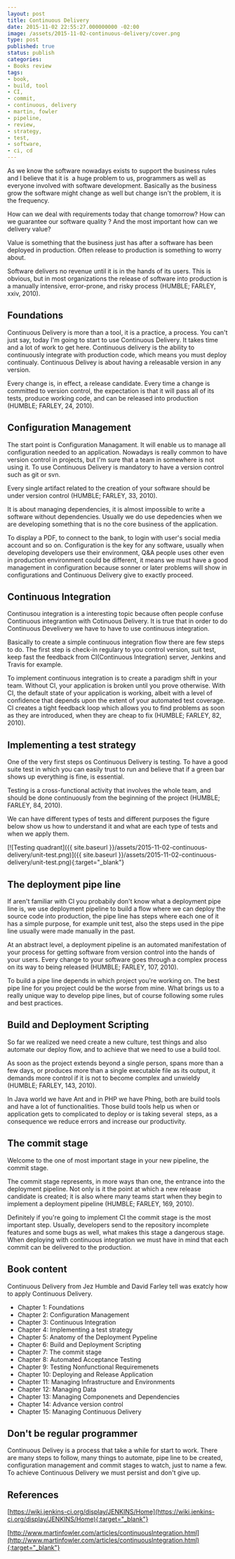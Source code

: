 ```yaml
---
layout: post
title: Continuous Delivery
date: 2015-11-02 22:55:27.000000000 -02:00
image: /assets/2015-11-02-continuous-delivery/cover.png
type: post
published: true
status: publish
categories:
- Books review
tags:
- book,
- build, tool
- CI,
- commit,
- continuous, delivery
- martin, fowler
- pipeline,
- review,
- strategy,
- test,
- software,
- ci, cd
---
```


As we know the software nowadays exists to support the business rules and I
believe that it is  a huge problem to us, programmers as well as everyone
involved with software development. Basically as the business grow the software
might change as well but change isn't the problem, it is the frequency. 

How can we deal with requirements today that change tomorrow? How can we
guarantee our software quality ? And the most important how can we delivery
value?

Value is something that the business just has after a software has been deployed
in production. Often release to production is something to worry about.

Software delivers no revenue until it is in the hands of its users.
This is obvious, but in most organizations the release of software into
production is a manually intensive, error-prone,
and risky process (HUMBLE; FARLEY, xxiv, 2010).

## Foundations

Continuous Delivery is more than a tool, it is a practice, a process.
You can't just say, today I'm going to start to use Continuous Delivery.
It takes time and a lot of work to get here. Continuous delivery is the ability
to continuously integrate with production code, which means you must deploy
continualy. Continuous Delivey is about having a releasable version in any
version.

Every change is, in effect, a release candidate. Every time a change
is committed to version control, the expectation is that it will pass all of
its tests, produce working code, and can be released into
production (HUMBLE; FARLEY, 24, 2010).

## Configuration Management

The start point is Configuration Managament. It will enable us to manage all
configuration needed to an application. Nowadays is really common to have
version control in projects, but I'm sure that a team in somewhere is not using
it. To use Continuous Delivery is mandatory to have a version control such as
git or svn.

Every single artifact related to the creation of your software should be under
version control (HUMBLE; FARLEY, 33, 2010).

It is about managing dependencies, it is almost impossible to write a software
without dependencies. Usually we do use depedencies when we are developing
something that is no the core business of the application.

To display a PDF, to connect to the bank, to login with user's social media
account and so on. Configuration is the key for any software, usually when
developing developers use their environment, Q&amp;A people uses other even in
production environment could be different, it means we must have a good
management in configuration because sonner or later problems will show in
configurations and Continuous Delivery give to exactly proceed.

## Continuous Integration

Continusou integration is a interesting topic because often people confuse
Continuous integrantion with Cotinuous Delivery. It is true that in order to do
Continuous Develivery we have to have to use continuous integration.

Basically to create a simple continuous integration flow there are few steps to
do. The first step is check-in regulary to you control version, suit test, keep
fast the feedback from CI(Continuous Integration) server, Jenkins and Travis for
example.

To implement continuous integration is to create a paradigm shift in your
team. Without CI, your application is broken until you prove otherwise. With
CI, the default state of your application is working, albeit with a level of
confidence that depends upon the extent of your automated test coverage.
CI creates a tight feedback loop which allows you to find problems as soon as
they are introduced, when they are cheap to fix (HUMBLE; FARLEY, 82, 2010).

## Implementing a test strategy

One of the very first steps os Continuous Delivery is testing. To have a good
suite test in which you can easily trust to run and believe that if a green bar
shows up everything is fine, is essential.

Testing is a cross-functional activity that involves the whole team, and should
be done continuously from the beginning of the project (HUMBLE; FARLEY, 84, 2010).

We can have different types of tests and different purposes the figure below
show us how to understand it and what are each type of tests and when we apply
them.

[![Testing quadrant]({{ site.baseurl }}/assets/2015-11-02-continuous-delivery/unit-test.png)]({{ site.baseurl }}/assets/2015-11-02-continuous-delivery/unit-test.png){:target="_blank"}

## The deployment pipe line

If aren't familiar with CI you probabily don't know what a deployment pipe line
is, we use deployment pipeline to build a flow where we can deploy the source
code into production, the pipe line has steps where each one of it has a simple
purpose, for example unit test, also the steps used in the pipe line usually
were made manually in the past.

At an abstract level, a deployment pipeline is an automated manifestation of
your process for getting software from version control into the hands of your
users. Every change to your software goes through a complex process on its
way to being released (HUMBLE; FARLEY, 107, 2010).

To build a pipe line depends in which project you're working on.
The best pipe line for you project could be the worse from mine.
What brings us to a really unique way to develop pipe lines, but of
course following some rules and best practices.

## Build and Deployment Scripting

So far we realized we need create a new culture, test things and also automate
our deploy flow, and to achieve that we need to use a build tool.

As soon as the project extends beyond a single person, spans more than a few
days, or produces more than a single executable file as its output, it demands
more control if it is not to become complex and
unwieldy (HUMBLE; FARLEY, 143, 2010).

In Java world we have Ant and in PHP we have Phing, both are build tools and
have a lot of functionalities. Those build tools help us when or application
gets to complicated to deploy or is taking several  steps, as a consequence we
reduce errors and increase our productivity.

## The commit stage

Welcome to the one of most important stage in your new pipeline,
the commit stage.

The commit stage represents, in more ways than one, the entrance into the
deployment pipeline. Not only is it the point at which a new release candidate
is created; it is also where many teams start when they begin to implement a
deployment pipeline (HUMBLE; FARLEY, 169, 2010).

Definitely if you're going to implement CI the commit stage is the most
important step. Usually, developers send to the repository incomplete features
and some bugs as well, what makes this stage a dangerous stage. When deploying
with continuous integration we must have in mind that each commit can be
delivered to the production.

## Book content

Continuous Delivery from Jez Humble and David Farley tell was exatcly how
to apply Continuous Delivery.

- Chapter 1: Foundations
- Chapter 2: Configuration Management
- Chapter 3: Continuous Integration
- Chapter 4: Implementing a test strategy
- Chapter 5: Anatomy of the Deployment Pypeline
- Chapter 6: Build and Deployment Scripting
- Chapter 7: The commit stage
- Chapter 8: Automated Acceptance Testing
- Chapter 9: Testing Nonfunctional Requiremenets
- Chapter 10: Deploying and Release Application
- Chapter 11: Managing Infrastructure and Environments
- Chapter 12: Managing Data
- Chapter 13: Managing Componenets and Dependencies
- Chapter 14: Advance version control
- Chapter 15: Managing Continuous Delivery

## Don't be regular programmer

Continuous Delivey is a process that take a while for start to work.
There are many steps to follow, many things to automate, pipe line to be
created, configuration management and commit stages to watch, just to name a
few. To achieve Continuous Delivery we must persist and don't give up.

## References

[https://wiki.jenkins-ci.org/display/JENKINS/Home](https://wiki.jenkins-ci.org/display/JENKINS/Home){:target="_blank"}

[http://www.martinfowler.com/articles/continuousIntegration.html](http://www.martinfowler.com/articles/continuousIntegration.html){:target="_blank"}